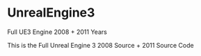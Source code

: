 # UnrealEngine3
Full UE3 Engine 2008 + 2011 Years

This is the Full Unreal Engine 3 2008 Source + 2011 Source Code
